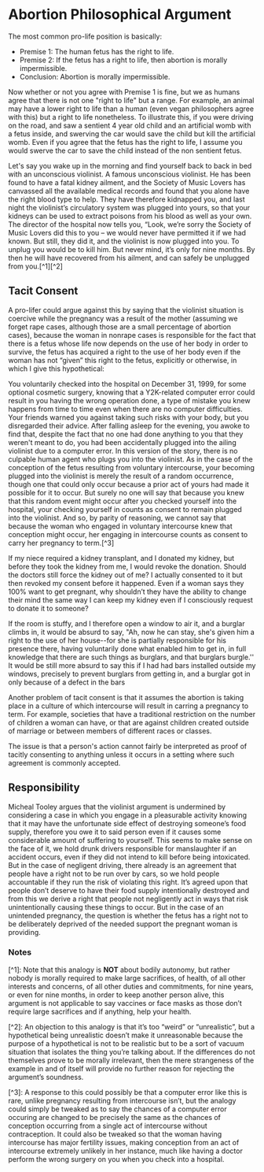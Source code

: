 # Abortion Philosophical Argument

The most common pro-life position is basically:

* Premise 1: The human fetus has the right to life.
* Premise 2: If the fetus has a right to life, then abortion is morally impermissible.
* Conclusion: Abortion is morally impermissible.

Now whether or not you agree with Premise 1 is fine, but we as humans agree that there is not one "right to life" but a range. For example, an animal may have a lower right to life than a human \(even vegan philosophers agree with this\) but a right to life nonetheless. To illustrate this, if you were driving on the road, and saw a sentient 4 year old child and an artificial womb with a fetus inside, and swerving the car would save the child but kill the artificial womb. Even if you agree that the fetus has the right to life, I assume you would swerve the car to save the child instead of the non sentient fetus.

Let's say you wake up in the morning and find yourself back to back in bed with an unconscious violinist. A famous unconscious violinist. He has been found to have a fatal kidney ailment, and the Society of Music Lovers has canvassed all the available medical records and found that you alone have the right blood type to help. They have therefore kidnapped you, and last night the violinist’s circulatory system was plugged into yours, so that your kidneys can be used to extract poisons from his blood as well as your own. The director of the hospital now tells you, “Look, we’re sorry the Society of Music Lovers did this to you – we would never have permitted it if we had known. But still, they did it, and the violinist is now plugged into you. To unplug you would be to kill him. But never mind, it’s only for nine months. By then he will have recovered from his ailment, and can safely be unplugged from you.\[^1\]\[^2\]

## Tacit Consent

A pro-lifer could argue against this by saying that the violinist situation is coercive while the pregnancy was a result of the mother \(assuming we forget rape cases, although those are a small percentage of abortion cases\), because the woman in nonrape cases is responsible for the fact that there is a fetus whose life now depends on the use of her body in order to survive, the fetus has acquired a right to the use of her body even if the woman has not “given” this right to the fetus, explicitly or otherwise, in which I give this hypothetical:

You voluntarily checked into the hospital on December 31, 1999, for some optional cosmetic surgery, knowing that a Y2K-related computer error could result in you having the wrong operation done, a type of mistake you knew happens from time to time even when there are no computer difficulties. Your friends warned you against taking such risks with your body, but you disregarded their advice. After falling asleep for the evening, you awoke to find that, despite the fact that no one had done anything to you that they weren't meant to do, you had been accidentally plugged into the ailing violinist due to a computer error. In this version of the story, there is no culpable human agent who plugs you into the violinist. As in the case of the conception of the fetus resulting from voluntary intercourse, your becoming plugged into the violinist is merely the result of a random occurrence, though one that could only occur because a prior act of yours had made it possible for it to occur. But surely no one will say that because you knew that this random event might occur after you checked yourself into the hospital, your checking yourself in counts as consent to remain plugged into the violinist. And so, by parity of reasoning, we cannot say that because the woman who engaged in voluntary intercourse knew that conception might occur, her engaging in intercourse counts as consent to carry her pregnancy to term.\[^3\]

If my niece required a kidney transplant, and I donated my kidney, but before they took the kidney from me, I would revoke the donation. Should the doctors still force the kidney out of me? I actually consented to it but then revoked my consent before it happened. Even if a woman says they 100% want to get pregnant, why shouldn’t they have the ability to change their mind the same way I can keep my kidney even if I consciously request to donate it to someone?

If the room is stuffy, and I therefore open a window to air it, and a burglar climbs in, it would be absurd to say, "Ah, now he can stay, she's given him a right to the use of her house--for she is partially responsible for his presence there, having voluntarily done what enabled him to get in, in full knowledge that there are such things as burglars, and that burglars burgle.'' It would be still more absurd to say this if I had had bars installed outside my windows, precisely to prevent burglars from getting in, and a burglar got in only because of a defect in the bars

Another problem of tacit consent is that it assumes the abortion is taking place in a culture of which intercourse will result in carring a pregnancy to term. For example, societies that have a traditional restriction on the number of children a woman can have, or that are against children created outside of marriage or between members of different races or classes.

The issue is that a person's action cannot fairly be interpreted as proof of tacitly consenting to anything unless it occurs in a setting where such agreement is commonly accepted.

## Responsibility

Micheal Tooley argues that the violinist argument is undermined by considering a case in which you engage in a pleasurable activity knowing that it may have the unfortunate side effect of destroying someone’s food supply, therefore you owe it to said person even if it causes some considerable amount of suffering to yourself. This seems to make sense on the face of it, we hold drunk drivers responsible for manslaughter if an accident occurs, even if they did not intend to kill before being intoxicated. But in the case of negligent driving, there already is an agreement that people have a right not to be run over by cars, so we hold people accountable if they run the risk of violating this right. It’s agreed upon that people don’t deserve to have their food supply intentionally destroyed and from this we derive a right that people not negligently act in ways that risk unintentionally causing these things to occur. But in the case of an unintended pregnancy, the question is whether the fetus has a right not to be deliberately deprived of the needed support the pregnant woman is providing.

### Notes

\[^1\]: Note that this analogy is **NOT** about bodily autonomy, but rather nobody is morally required to make large sacrifices, of health, of all other interests and concerns, of all other duties and commitments, for nine years, or even for nine months, in order to keep another person alive, this argument is not applicable to say vaccines or face masks as those don’t require large sacrifices and if anything, help your health.

\[^2\]: An objection to this analogy is that it’s too “weird” or “unrealistic”, but a hypothetical being unrealistic doesn’t make it unreasonable because the purpose of a hypothetical is not to be realistic but to be a sort of vacuum situation that isolates the thing you’re talking about. If the differences do not themselves prove to be morally irrelevant, then the mere strangeness of the example in and of itself will provide no further reason for rejecting the argument’s soundness.

\[^3\]: A response to this could possibly be that a computer error like this is rare, unlike pregnancy resulting from intercourse isn’t, but the analogy could simply be tweaked as to say the chances of a computer error occuring are changed to be precisely the same as the chances of conception occurring from a single act of intercourse without contraception. It could also be tweaked so that the woman having intercourse has major fertility issues, making conception from an act of intercourse extremely unlikely in her instance, much like having a doctor perform the wrong surgery on you when you check into a hospital.

